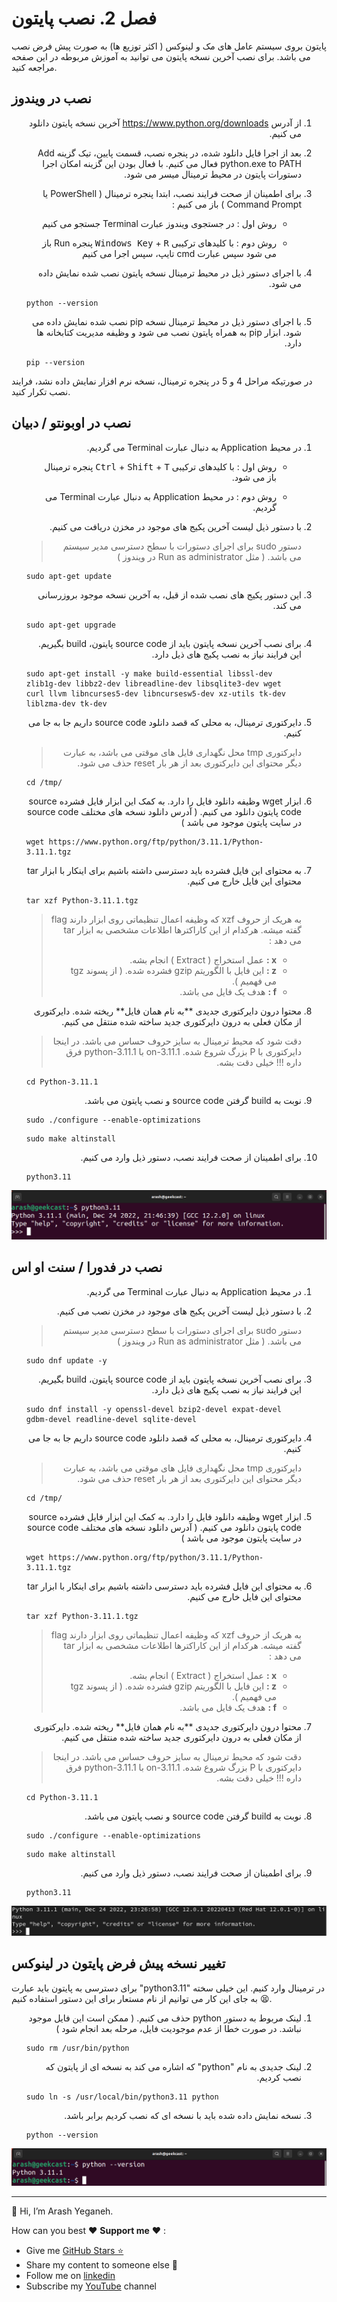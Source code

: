 # فصل 2. نصب پایتون

پایتون بروی سیستم عامل های مک و لینوکس ( اکثر توزیع ها) به صورت پیش فرض نصب می باشد. برای نصب آخرین نسخه پایتون می توانید به آموزش مربوطه در این صفحه مراجعه کنید.

## نصب در ویندوز

<ol dir="rtl">
	<li>
		<p>از آدرس <a href="https://www.python.org/downloads">https://www.python.org/downloads</a> آخرین نسخه پایتون دانلود می کنیم.</p>
	</li>
	<li>
		<p>
		بعد از اجرا فایل دانلود شده، در پنجره نصب، قسمت پایین، تیک گزینه Add python.exe to PATH فعال می کنیم. با فعال بودن این گزینه امکان اجرا دستورات پایتون در محیط ترمینال میسر می شود.
		</p>
	</li>
	<li>
		<p>برای اطمینان از صحت فرایند نصب، ابتدا پنجره ترمینال ( PowerShell یا Command Prompt ) باز می کنیم :</p>
		<ul dir="rtl">
			<li>
				<p>روش اول : در جستجوی ویندوز عبارت Terminal جستجو می کنیم</p>
			</li>
			<li>
				<p>روش دوم : با کلیدهای ترکیبی <kbd>Windows Key</kbd> + <kbd>R</kbd> پنجره Run باز می شود سپس عبارت cmd تایپ، سپس اجرا می کنیم</p>
			</li>
		</ul>
	</li>
	<li>
		<p >با اجرای دستور ذیل در محیط ترمینال نسخه پایتون نصب شده نمایش داده می شود.</p>
        <div dir="ltr" align="left">
            <pre><code>python --version</code></pre>
        </div>
	</li>
	<li>
		<p>با اجرای دستور ذیل در محیط ترمینال نسخه pip نصب شده نمایش داده می شود. ابزار pip به همراه پایتون نصب می شود و وظیفه مدیریت کتابخانه ها دارد.</p>
        <div dir="ltr" align="left">
            <pre><code>pip --version</code></pre>
        </div>
	</li>
</ol>




در صورتیکه مراحل 4 و 5 در پنجره ترمینال، نسخه نرم افزار نمایش داده نشد، فرایند نصب تکرار کنید.

## نصب در اوبونتو / دبیان

<ol dir="rtl">
<li>
	<p>
	در محیط Application به دنبال عبارت Terminal می گردیم.
	</p>
	<ul dir="rtl">
		<li>
			<p>
				روش اول : با کلیدهای ترکیبی <kbd>Ctrl</kbd> + <kbd>Shift</kbd> + <kbd>T</kbd> پنجره ترمینال باز می شود.
			</p>
		</li>
		<li>
			<p>
			روش دوم : در محیط Application به دنبال عبارت Terminal می گردیم.
			</p>
		</li>
	</ul>
</li>
<li>
	<p>
		با دستور ذیل لیست آخرین پکیج های موجود در مخزن دریافت می کنیم.
	</p>
	<blockquote>
	دستور sudo برای اجرای دستورات با سطح دسترسی مدیر سیستم می باشد. ( مثل Run as administrator در ویندوز )
	</blockquote>
	<div dir="ltr" align="left">
		<pre><code>sudo apt-get update</code></pre>
	</div>
</li>
<li>
	<p>
		این دستور پکیج های نصب شده از قبل، به آخرین نسخه موجود بروزرسانی می کند.
	</p>
	<div dir="ltr" align="left">
		<pre><code>sudo apt-get upgrade</code></pre>
	</div>
</li>
<li>
	<p>
		برای نصب آخرین نسخه پایتون باید از source code پایتون، build بگیریم. این فرایند نیاز به نصب پکیج های ذیل دارد.
	</p>
	<div dir="ltr" align="left">
		<pre><code>sudo apt-get install -y make build-essential libssl-dev zlib1g-dev libbz2-dev libreadline-dev libsqlite3-dev wget curl llvm libncurses5-dev libncursesw5-dev xz-utils tk-dev liblzma-dev tk-dev</code></pre>
	</div>
</li>
<li>
	<p>
		دایرکتوری ترمینال، به محلی که قصد دانلود source code داریم جا به جا می کنیم.
	</p>
	<blockquote>
		دایرکتوری tmp محل نگهداری فایل های موقتی می باشد، به عبارت دیگر محتوای این دایرکتوری بعد از هر بار reset حذف می شود.
	</blockquote>
	<div dir="ltr" align="left">
		<pre><code>cd /tmp/</code></pre>
	</div>
</li>
<li>
	<p>
		ابزار wget وظیفه دانلود فایل را دارد. به کمک این ابزار فایل فشرده source code پایتون دانلود می کنیم. ( آدرس دانلود نسخه های مختلف source code در سایت پایتون موجود می باشد )
	</p>
	<div dir="ltr" align="left">
		<pre><code>wget https://www.python.org/ftp/python/3.11.1/Python-3.11.1.tgz</code></pre>
	</div>
</li>
<li>
	<p>
		به محتوای این فایل فشرده باید دسترسی داشته باشیم برای اینکار با ابزار tar محتوای این فایل خارج می کنیم.
	</p>
	<div dir="ltr" align="left">
		<pre><code>tar xzf Python-3.11.1.tgz</code></pre>
	</div>
	<blockquote>
		<p>
			به هریک از حروف xzf که وظیفه اعمال تنظیماتی روی ابزار دارند flag گفته میشه. هرکدام از این کاراکترها اطلاعات مشخصی به ابزار tar می دهد :
		</p>
		<ul dir="rtl">
			<li>
				<strong>x :</strong> عمل استخراج ( Extract ) انجام بشه.
			</li>
			<li>
				<strong>z :</strong> این فایل با الگوریتم gzip فشرده شده. ( از پسوند tgz می فهمیم ).
			</li>
			<li>
				<strong>f :</strong> هدف یک فایل می باشد.
			</li>
		</ul>
	</blockquote>
</li>
<li>
	<p>
		محتوا درون دایرکتوری جدیدی **به نام همان فایل** ریخته شده. دایرکتوری از مکان فعلی به درون دایرکتوری جدید ساخته شده منتقل می کنیم.
	</p>
	<blockquote>
		<p>
			دقت شود که محیط ترمینال به سایز حروف حساس می باشد. در اینجا دایرکتوری با P بزرگ شروع شده.
on-3.11.1 با python-3.11.1 فرق داره !!! خیلی دقت بشه.
		</p>
	</blockquote>
	<div dir="ltr" align="left">
		<pre><code>cd Python-3.11.1</code></pre>
	</div>
</li>
<li>
	<p>
		نوبت به build گرفتن source code و نصب پایتون می باشد.
	</p>
	<div dir="ltr" align="left">
		<pre><code>sudo ./configure --enable-optimizations</code></pre>
	</div>
	<div dir="ltr" align="left">
		<pre><code>sudo make altinstall</code></pre>
	</div>
</li>
<li>
	<p>
		برای اطمینان از صحت فرایند نصب، دستور ذیل وارد می کنیم.
	</p>
	<div dir="ltr" align="left">
		<pre><code>python3.11</code></pre>
	</div>
</li>
</ol>

![ubuntu-check-version](img/ubuntu-check-version.PNG)

## نصب در فدورا / سنت او اس

<ol dir="rtl">
<li>
	<p>
		در محیط Application به دنبال عبارت Terminal می گردیم.
	</p>
</li>
<li>
	<p>
		با دستور ذیل لیست آخرین پکیج های موجود در مخزن نصب می کنیم.
	</p>
	<blockquote>
	دستور sudo برای اجرای دستورات با سطح دسترسی مدیر سیستم می باشد. ( مثل Run as administrator در ویندوز )
	</blockquote>
	<div dir="ltr" align="left">
		<pre><code>sudo dnf update -y</code></pre>
	</div>
</li>
<li>
	<p>
		برای نصب آخرین نسخه پایتون باید از source code پایتون، build بگیریم. این فرایند نیاز به نصب پکیج های ذیل دارد.
	</p>
	<div dir="ltr" align="left">
		<pre><code>sudo dnf install -y openssl-devel bzip2-devel expat-devel gdbm-devel readline-devel sqlite-devel</code></pre>
	</div>
</li>
<li>
	<p>
	دایرکتوری ترمینال، به محلی که قصد دانلود source code داریم جا به جا می کنیم.
	</p>
	<blockquote>
	دایرکتوری tmp محل نگهداری فایل های موقتی می باشد، به عبارت دیگر محتوای این دایرکتوری بعد از هر بار reset حذف می شود.
	</blockquote>
	<div dir="ltr" align="left">
		<pre><code>cd /tmp/</code></pre>
	</div>
</li>
<li>
	<p>
	ابزار wget وظیفه دانلود فایل را دارد. به کمک این ابزار فایل فشرده source code پایتون دانلود می کنیم. ( آدرس دانلود نسخه های مختلف source code در سایت پایتون موجود می باشد )
	</p>
	<div dir="ltr" align="left">
		<pre><code>wget https://www.python.org/ftp/python/3.11.1/Python-3.11.1.tgz</code></pre>
	</div>
</li>
<li>
	<p>
	به محتوای این فایل فشرده باید دسترسی داشته باشیم برای اینکار با ابزار tar محتوای این فایل خارج می کنیم.
	</p>
	<div dir="ltr" align="left">
		<pre><code>tar xzf Python-3.11.1.tgz</code></pre>
	</div>
	<blockquote>
		<p>
			به هریک از حروف xzf که وظیفه اعمال تنظیماتی روی ابزار دارند flag گفته میشه. هرکدام از این کاراکترها اطلاعات مشخصی به ابزار tar می دهد :
		</p>
		<ul dir="rtl">
			<li>
				<strong>x :</strong> عمل استخراج ( Extract ) انجام بشه.
			</li>
			<li>
				<strong>z :</strong> این فایل با الگوریتم gzip فشرده شده. ( از پسوند tgz می فهمیم ).
			</li>
			<li>
				<strong>f :</strong> هدف یک فایل می باشد.
			</li>
		</ul>
	</blockquote>
</li>
<li>
	<p>
		محتوا درون دایرکتوری جدیدی **به نام همان فایل** ریخته شده. دایرکتوری از مکان فعلی به درون دایرکتوری جدید ساخته شده منتقل می کنیم.
	</p>
	<blockquote>
		<p>
			دقت شود که محیط ترمینال به سایز حروف حساس می باشد. در اینجا دایرکتوری با P بزرگ شروع شده.
on-3.11.1 با python-3.11.1 فرق داره !!! خیلی دقت بشه.
		</p>
	</blockquote>
	<div dir="ltr" align="left">
		<pre><code>cd Python-3.11.1</code></pre>
	</div>
</li>
<li>
	<p>
		نوبت به build گرفتن source code و نصب پایتون می باشد.
	</p>
	<div dir="ltr" align="left">
		<pre><code>sudo ./configure --enable-optimizations</code></pre>
	</div>
	<div dir="ltr" align="left">
		<pre><code>sudo make altinstall</code></pre>
	</div>
</li>
<li>
	<p>
		برای اطمینان از صحت فرایند نصب، دستور ذیل وارد می کنیم.
	</p>
	<div dir="ltr" align="left">
		<pre><code>python3.11</code></pre>
	</div>
</li>
</ol>

![fedora-check-version](img/fedora-check-version.PNG)

## تغییر نسخه پیش فرض پایتون در لینوکس

برای دسترسی به پایتون باید عبارت "python3.11" در ترمینال وارد کنیم. این خیلی سخته :tired_face: به جای این کار می توانیم از نام مستعار برای این دستور استفاده کنیم.

<ol dir="rtl">
<li>
	<p>
		لینک مربوط به دستور python حذف می کنیم. ( ممکن است این فایل موجود نباشد. در صورت خطا از عدم موجودیت فایل، مرحله بعد انجام شود )
	</p>
	<div dir="ltr" align="left">
		<pre><code>sudo rm /usr/bin/python</code></pre>
	</div>
</li>
<li>
	<p>
		لینک جدیدی به نام "python" که اشاره می کند به نسخه ای از پایتون که نصب کردیم.
	</p>
	<div dir="ltr" align="left">
		<pre><code>sudo ln -s /usr/local/bin/python3.11 python</code></pre>
	</div>
</li>
<li>
	<p>
		نسخه نمایش داده شده باید با نسخه ای که نصب کردیم برابر باشد.
	</p>
	<div dir="ltr" align="left">
		<pre><code>python --version</code></pre>
	</div>
</li>
</ol>

![python-link](img/python-link.PNG)

------

👋 Hi, I’m Arash Yeganeh.

How can you best ❤️ **Support me** ❤️  :

- Give me  [GitHub Stars ⭐](https://github.com/arashyeganeh) 
- Share my content to someone else 👀
- Follow me on [linkedin](https://www.linkedin.com/in/arash-yeganeh)
- Subscribe my [YouTube](https://www.youtube.com/channel/UCUuojnAmPiklBpAeBmHE4Aw) channel


